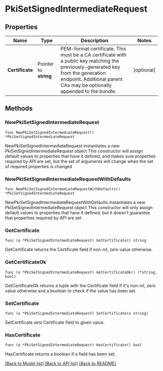 # PkiSetSignedIntermediateRequest


## Properties

Name | Type | Description | Notes
------------ | ------------- | ------------- | -------------
**Certificate** | Pointer to **string** | PEM-format certificate. This must be a CA certificate with a public key matching the previously-generated key from the generation endpoint. Additional parent CAs may be optionally appended to the bundle. | [optional] 



## Methods


### NewPkiSetSignedIntermediateRequest

`func NewPkiSetSignedIntermediateRequest() *PkiSetSignedIntermediateRequest`

NewPkiSetSignedIntermediateRequest instantiates a new PkiSetSignedIntermediateRequest object
This constructor will assign default values to properties that have it defined,
and makes sure properties required by API are set, but the set of arguments
will change when the set of required properties is changed

### NewPkiSetSignedIntermediateRequestWithDefaults

`func NewPkiSetSignedIntermediateRequestWithDefaults() *PkiSetSignedIntermediateRequest`

NewPkiSetSignedIntermediateRequestWithDefaults instantiates a new PkiSetSignedIntermediateRequest object
This constructor will only assign default values to properties that have it defined,
but it doesn't guarantee that properties required by API are set


### GetCertificate

`func (o *PkiSetSignedIntermediateRequest) GetCertificate() string`

GetCertificate returns the Certificate field if non-nil, zero value otherwise.

### GetCertificateOk

`func (o *PkiSetSignedIntermediateRequest) GetCertificateOk() (*string, bool)`

GetCertificateOk returns a tuple with the Certificate field if it's non-nil, zero value otherwise
and a boolean to check if the value has been set.

### SetCertificate

`func (o *PkiSetSignedIntermediateRequest) SetCertificate(v string)`

SetCertificate sets Certificate field to given value.


### HasCertificate

`func (o *PkiSetSignedIntermediateRequest) HasCertificate() bool`

HasCertificate returns a boolean if a field has been set.









[[Back to Model list]](../README.md#documentation-for-models) [[Back to API list]](../README.md#documentation-for-api-endpoints) [[Back to README]](../README.md)



